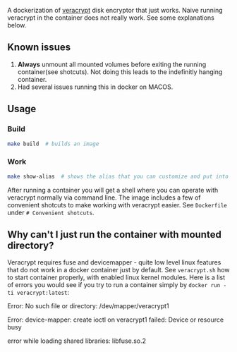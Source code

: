 A dockerization of [veracrypt](https://www.veracrypt.fr/en/) disk encryptor that just works. Naive running veracrypt in the container does not really work. See some explanations below.

## Known issues
1. **Always** unmount all mounted volumes before exiting the running container(see shotcuts). Not doing this leads to the indefinitly hanging container.
2. Had several issues running this in docker on MACOS. 

## Usage

### Build

```bash
make build  # builds an image
```

### Work
```bash
make show-alias  # shows the alias that you can customize and put into your `.bashrc`
```
After running a container you will get a shell where you can operate with veracrypt normally via command line.
The image includes a few of convenient shotcuts to make working with veracrypt easier. See `Dockerfile` under `# Convenient shotcuts`.

## Why can't I just run the container with mounted directory?
Veracrypt requires fuse and devicemapper - quite low level linux features that do not work in a docker container just by default. See `veracrypt.sh` how to start container properly, with enabled linux kernel modules.
Here is a list of errors you would see if you try to run a container simply by `docker run -ti veracrypt:latest`:

Error: No such file or directory: /dev/mapper/veracrypt1

Error: device-mapper: create ioctl on veracrypt1 failed: Device or resource busy

error while loading shared libraries: libfuse.so.2
